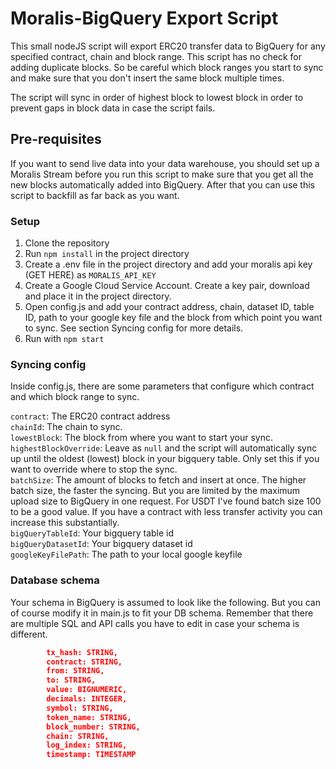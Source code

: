 # Moralis-BigQuery Export Script
This small nodeJS script will export ERC20 transfer data to BigQuery for any specified contract, chain and block range. This script has no check for adding duplicate blocks. So be careful which block ranges you start to sync and make sure that you don't insert the same block multiple times. 

The script will sync in order of highest block to lowest block in order to prevent gaps in block data in case the script fails.

## Pre-requisites
If you want to send live data into your data warehouse, you should set up a Moralis Stream before you run this script to make sure that you get all the new blocks automatically added into BigQuery. After that you can use this script to backfill as far back as you want. 

### Setup
1. Clone the repository
2. Run `npm install` in the project directory
3. Create a .env file in the project directory and add your moralis api key (GET HERE) as `MORALIS_API_KEY`
4. Create a Google Cloud Service Account. Create a key pair, download and place it in the project directory. 
5. Open config.js and add your contract address, chain, dataset ID, table ID, path to your google key file and the block from which point you want to sync. See section Syncing config for more details.
6. Run with `npm start`

### Syncing config
Inside config.js, there are some parameters that configure which contract and which block range to sync. 

`contract`: The ERC20 contract address  
`chainId`: The chain to sync.  
`lowestBlock`: The block from where you want to start your sync.  
`highestBlockOverride`: Leave as `null` and the script will automatically sync up until the oldest (lowest) block in your bigquery table. Only set this if you want to override where to stop the sync.  
`batchSize`: The amount of blocks to fetch and insert at once. The higher batch size, the faster the syncing. But you are limited by the maximum upload size to BigQuery in one request. For USDT I've found batch size 100 to be a good value. If you have a contract with less transfer activity you can increase this substantially.  
`bigQueryTableId`: Your bigquery table id  
`bigQueryDatasetId`: Your bigquery dataset id  
`googleKeyFilePath`: The path to your local google keyfile  
### Database schema
Your schema in BigQuery is assumed to look like the following. But you can of course modify it in main.js to fit your DB schema. Remember that there are multiple SQL and API calls you have to edit in case your schema is different. 

```json
        tx_hash: STRING,
        contract: STRING,
        from: STRING,
        to: STRING,
        value: BIGNUMERIC,
        decimals: INTEGER,
        symbol: STRING,
        token_name: STRING,
        block_number: STRING,
        chain: STRING,
        log_index: STRING,
        timestamp: TIMESTAMP
```